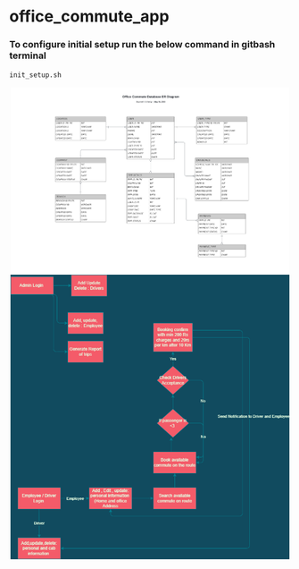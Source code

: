 # office_commute_app

### To configure initial setup run the below command in gitbash terminal 
```bash
init_setup.sh
```

<p align="center">
  <img src="Office Commute Database ER Diagram - Database ER diagram (crow's foot) (5).png" width="500" title="Database ER diagram">
   <img src="Commute_Flowchart.drawio.png" width="500" title="Flowchart">
</p>